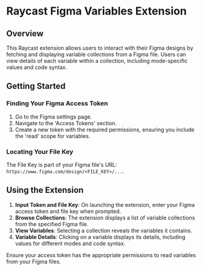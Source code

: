 # Raycast Figma Variables Extension

## Overview

This Raycast extension allows users to interact with their Figma designs by fetching and displaying variable collections from a Figma file. Users can view details of each variable within a collection, including mode-specific values and code syntax.

## Getting Started

### Finding Your Figma Access Token

1.  Go to the Figma settings page.
2.  Navigate to the 'Access Tokens' section.
3.  Create a new token with the required permissions, ensuring you include the 'read' scope for variables.

### Locating Your File Key

The File Key is part of your Figma file's URL: `https://www.figma.com/design/<FILE_KEY>/...`.

## Using the Extension

1.  **Input Token and File Key**: On launching the extension, enter your Figma access token and file key when prompted.
2.  **Browse Collections**: The extension displays a list of variable collections from the specified Figma file.
3.  **View Variables**: Selecting a collection reveals the variables it contains.
4.  **Variable Details**: Clicking on a variable displays its details, including values for different modes and code syntax.

Ensure your access token has the appropriate permissions to read variables from your Figma files.
